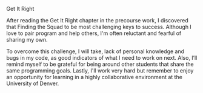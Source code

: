 Get It Right

After reading the Get It Right chapter in the precourse work, I discovered that Finding the Squad to be most challenging keys to success. Although I love to pair program and help others, I'm often reluctant and fearful of sharing my own.

To overcome this challenge, I will take, lack of personal knowledge and bugs in my code, as good indicators of what I need to work on next. Also, I’ll remind myself to be grateful for being around other students that share the same programming goals. Lastly, I'll work very hard but remember to enjoy an opportunity for learning in a highly collaborative environment at the University of Denver.
